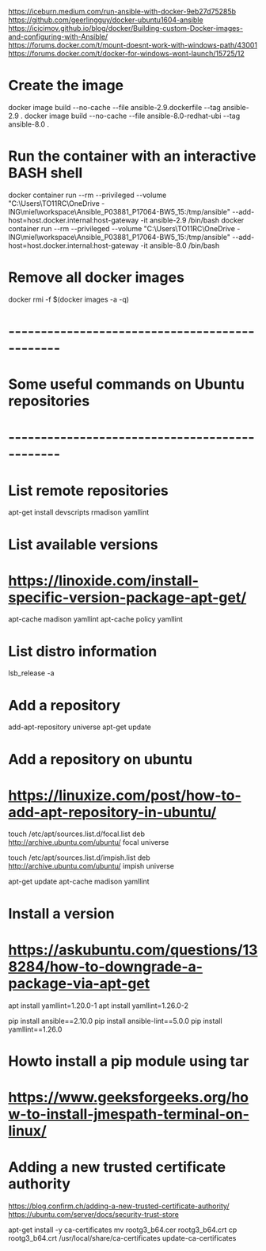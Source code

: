 https://iceburn.medium.com/run-ansible-with-docker-9eb27d75285b
https://github.com/geerlingguy/docker-ubuntu1604-ansible
https://icicimov.github.io/blog/docker/Building-custom-Docker-images-and-configuring-with-Ansible/	
https://forums.docker.com/t/mount-doesnt-work-with-windows-path/43001
https://forums.docker.com/t/docker-for-windows-wont-launch/15725/12


# Create the image
docker image build --no-cache --file ansible-2.9.dockerfile --tag ansible-2.9 .
docker image build --no-cache --file ansible-8.0-redhat-ubi --tag ansible-8.0 .


# Run the container with an interactive BASH shell
docker container run --rm --privileged --volume "C:\Users\TO11RC\OneDrive - ING\miel\workspace\Ansible_P03881_P17064-BW5_15:/tmp/ansible" --add-host=host.docker.internal:host-gateway -it ansible-2.9 /bin/bash
docker container run --rm --privileged --volume "C:\Users\TO11RC\OneDrive - ING\miel\workspace\Ansible_P03881_P17064-BW5_15:/tmp/ansible" --add-host=host.docker.internal:host-gateway -it ansible-8.0 /bin/bash


# Remove all docker images
docker rmi -f $(docker images -a -q)

# ----------------------------------------------
# Some useful commands on Ubuntu repositories
# ----------------------------------------------

# List remote repositories
apt-get install devscripts
rmadison yamllint

# List available versions
# https://linoxide.com/install-specific-version-package-apt-get/
apt-cache madison yamllint
apt-cache policy yamllint

# List distro information
lsb_release -a

# Add a repository
add-apt-repository universe
apt-get update

# Add a repository on ubuntu
# https://linuxize.com/post/how-to-add-apt-repository-in-ubuntu/
touch /etc/apt/sources.list.d/focal.list
deb http://archive.ubuntu.com/ubuntu/ focal universe

touch /etc/apt/sources.list.d/impish.list
deb http://archive.ubuntu.com/ubuntu/ impish universe

apt-get update
apt-cache madison yamllint

# Install a version
# https://askubuntu.com/questions/138284/how-to-downgrade-a-package-via-apt-get
apt install yamllint=1.20.0-1
apt install yamllint=1.26.0-2





pip install ansible==2.10.0
pip install ansible-lint==5.0.0
pip install yamllint==1.26.0


# Howto install a pip module using tar
# https://www.geeksforgeeks.org/how-to-install-jmespath-terminal-on-linux/



# Adding a new trusted certificate authority
https://blog.confirm.ch/adding-a-new-trusted-certificate-authority/
https://ubuntu.com/server/docs/security-trust-store

apt-get install -y ca-certificates
mv rootg3_b64.cer rootg3_b64.crt
cp rootg3_b64.crt /usr/local/share/ca-certificates
update-ca-certificates